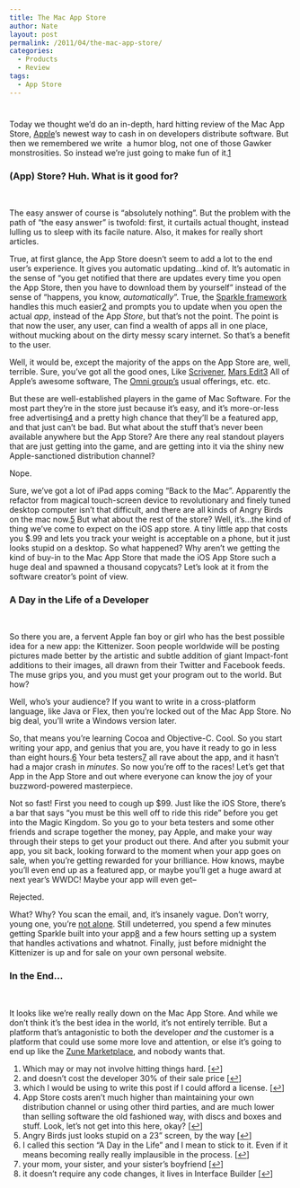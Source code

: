 ```yaml
---
title: The Mac App Store
author: Nate
layout: post
permalink: /2011/04/the-mac-app-store/
categories:
  - Products
  - Review
tags:
  - App Store
---
```

# 

Today we thought we’d do an in-depth, hard hitting review of the Mac App Store, [Apple][1]’s newest way to cash in on developers distribute software. But then we remembered we write  a humor blog, not one of those Gawker monstrosities. So instead we’re just going to make fun of it.[1][2]

 [1]: http://apple.com
 [2]: #footnote_0_1120 "Which may or may not involve hitting things hard."

### (App) Store? Huh. What is it good for?

 

The easy answer of course is “absolutely nothing”. But the problem with the path of “the easy answer” is twofold: first, it curtails actual thought, instead lulling us to sleep with its facile nature. Also, it makes for really short articles.

True, at first glance, the App Store doesn’t seem to add a lot to the end user’s experience. It gives you automatic updating…kind of. It’s automatic in the sense of “you get notified that there are updates every time you open the App Store, then you have to download them by yourself” instead of the sense of “happens, you know, *automatically*”. True, the [Sparkle framework][3] handles this much easier[2][4] and prompts you to update when you open the actual *app*, instead of the App *Store*, but that’s not the point. The point is that now the user, any user, can find a wealth of apps all in one place, without mucking about on the dirty messy scary internet. So that’s a benefit to the user.

 [3]: http://sparkle.andymatuschak.org/
 [4]: #footnote_1_1120 "and doesn’t cost the developer 30% of their sale price"

Well, it would be, except the majority of the apps on the App Store are, well, terrible. Sure, you’ve got all the good ones, Like [Scrivener][5], [Mars Edit][6][3][7] All of Apple’s awesome software, The [Omni group’s][8] usual offerings, etc. etc.

 [5]: http://www.literatureandlatte.com/scrivener.php
 [6]: http://www.red-sweater.com/marsedit/
 [7]: #footnote_2_1120 "which I would be using to write this post if I could afford a license."
 [8]: http://www.omnigroup.com/

But these are well-established players in the game of Mac Software. For the most part they’re in the store just because it’s easy, and it’s more-or-less free advertising[4][9] and a pretty high chance that they’ll be a featured app, and that just can’t be bad. But what about the stuff that’s never been available anywhere but the App Store? Are there any real standout players that are just getting into the game, and are getting into it via the shiny new Apple-sanctioned distribution channel?

 [9]: #footnote_3_1120 "App Store costs aren’t much higher than maintaining your own distribution channel or using other third parties, and are much lower than selling software the old fashioned way, with discs and boxes and stuff. Look, let’s not get into this here, okay?"

Nope.

Sure, we’ve got a lot of iPad apps coming “Back to the Mac”. Apparently the refactor from magical touch-screen device to revolutionary and finely tuned desktop computer isn’t that difficult, and there are all kinds of Angry Birds on the mac now.[5][10] But what about the rest of the store? Well, it’s…the kind of thing we’ve come to expect on the iOS app store. A tiny little app that costs you $.99 and lets you track your weight is acceptable on a phone, but it just looks stupid on a desktop. So what happened? Why aren’t we getting the kind of buy-in to the Mac App Store that made the iOS App Store such a huge deal and spawned a thousand copycats? Let’s look at it from the software creator’s point of view.

 [10]: #footnote_4_1120 "Angry Birds just looks stupid on a 23” screen, by the way"

### A Day in the Life of a Developer

 

So there you are, a fervent Apple fan boy or girl who has the best possible idea for a new app: the Kittenizer. Soon people worldwide will be posting pictures made better by the artistic and subtle addition of giant Impact-font additions to their images, all drawn from their Twitter and Facebook feeds. The muse grips you, and you must get your program out to the world. But how?

Well, who’s your audience? If you want to write in a cross-platform language, like Java or Flex, then you’re locked out of the Mac App Store. No big deal, you’ll write a Windows version later.

So, that means you’re learning Cocoa and Objective-C. Cool. So you start writing your app, and genius that you are, you have it ready to go in less than eight hours.[6][11] Your beta testers[7][12] all rave about the app, and it hasn’t had a major crash in *minutes*. So now you’re off to the races! Let’s get that App in the App Store and out where everyone can know the joy of your buzzword-powered masterpiece.

 [11]: #footnote_5_1120 "I called this section “A Day in the Life” and I mean to stick to it. Even if it means becoming really really implausible in the process."
 [12]: #footnote_6_1120 "your mom, your sister, and your sister’s boyfriend"

Not so fast! First you need to cough up $99. Just like the iOS Store, there’s a bar that says “you must be this well off to ride this ride” before you get into the Magic Kingdom. So you go to your beta testers and some other friends and scrape together the money, pay Apple, and make your way through their steps to get your product out there. And after you submit your app, you sit back, looking forward to the moment when your app goes on sale, when you’re getting rewarded for your brilliance. How knows, maybe you’ll even end up as a featured app, or maybe you’ll get a huge award at next year’s WWDC! Maybe your app will even get–

Rejected.

What? Why? You scan the email, and, it’s insanely vague. Don’t worry, young one, you’re [not alone][13]. Still undeterred, you spend a few minutes getting Sparkle built into your app[8][14] and a few hours setting up a system that handles activations and whatnot. Finally, just before midnight the Kittenizer is up and for sale on your own personal website.

 [13]: http://www.red-sweater.com/blog/1854/marsedit-3-2-2
 [14]: #footnote_7_1120 "it doesn’t require any code changes, it lives in Interface Builder"

### In the End…

 

It looks like we’re really really down on the Mac App Store. And while we don’t think it’s the best idea in the world, it’s not entirely terrible. But a platform that’s antagonistic to both the developer *and* the customer is a platform that could use some more love and attention, or else it’s going to end up like the [Zune Marketplace][15], and nobody wants that.

 [15]: http://en.wikipedia.org/wiki/Zune_Software#Zune_Marketplace

1.  Which may or may not involve hitting things hard. [[↩][16]]
2.  and doesn’t cost the developer 30% of their sale price [[↩][17]]
3.  which I would be using to write this post if I could afford a license. [[↩][18]]
4.  App Store costs aren’t much higher than maintaining your own distribution channel or using other third parties, and are much lower than selling software the old fashioned way, with discs and boxes and stuff. Look, let’s not get into this here, okay? [[↩][19]]
5.  Angry Birds just looks stupid on a 23” screen, by the way [[↩][20]]
6.  I called this section “A Day in the Life” and I mean to stick to it. Even if it means becoming really really implausible in the process. [[↩][21]]
7.  your mom, your sister, and your sister’s boyfriend [[↩][22]]
8.  it doesn’t require any code changes, it lives in Interface Builder [[↩][23]]

 [16]: #identifier_0_1120
 [17]: #identifier_1_1120
 [18]: #identifier_2_1120
 [19]: #identifier_3_1120
 [20]: #identifier_4_1120
 [21]: #identifier_5_1120
 [22]: #identifier_6_1120
 [23]: #identifier_7_1120